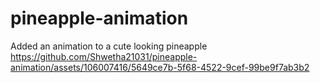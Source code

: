 # pineapple-animation
Added an animation to a cute looking pineapple 
https://github.com/Shwetha21031/pineapple-animation/assets/106007416/5649ce7b-5f68-4522-9cef-99be9f7ab3b2



